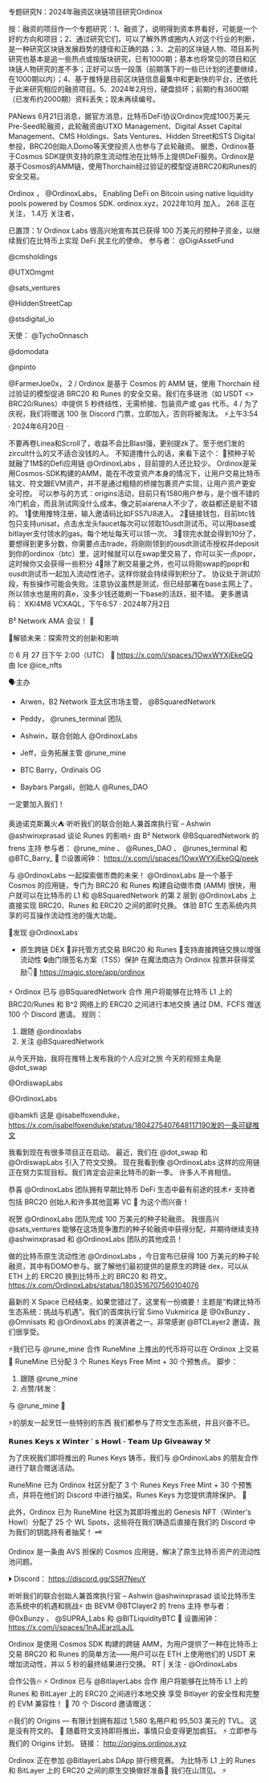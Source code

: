专题研究N：2024年融资区块链项目研究Ordinox


按：融资的项目作一个专题研究：1、融资了，说明得到资本界看好，可能是一个好的方向和项目；2、通过研究它们，可以了解外界或圈内人对这个行业的判断，是一种研究区块链发展趋势的捷径和正确的路；3、之前的区块链人物、项目系列研究也基本是追一些热点或按版块研究，已有1000期；基本也将常见的项目和区块链人物研究的差不多；正好可以告一段落（前期落下的一些已计划的还要继续，在1000期以内）；4、基于推特是目前区块链信息最集中和更新快的平台，还依托于此来研究相应的融资项目。5、2024年2月份，硬盘损坏；前期约有3600期（已发布约2000期）资料丢失；现未再续编号。

PANews 6月21日消息，据官方消息，比特币DeFi协议Ordinox完成100万美元Pre-Seed轮融资，此轮融资由UTXO Management、Digital Asset Capital Management、CMS Holdings、Sats Ventures、Hidden Street和STS Digital参投，BRC20创始人Domo等天使投资人也参与了此轮融资。
据悉，Ordinox基于Cosmos SDK提供支持的原生流动性池在比特币上提供DeFi服务。Ordinox是基于Cosmos的AMM链，使用Thorchain经过验证的模型促进BRC20和Runes的安全交易。

Ordinox
，
@OrdinoxLabs，
Enabling DeFi on Bitcoin using native liquidity pools powered by Cosmos SDK.
ordinox.xyz，2022年10月 加入，
268 正在关注，
1.4万 关注者，


已置顶：1/ Ordinox Labs 很高兴地宣布其已获得 100 万美元的预种子资金，以继续我们在比特币上实现 DeFi 民主化的使命。
参与者： 
@DigiAssetFund
 
@cmsholdings
 
@UTXOmgmt
 
@sats_ventures
 
@HiddenStreetCap
 
@stsdigital_io


天使： 
@TychoOnnasch
 
@domodata
 
@npinto
 
@FarmerJoe0x，
2 / Ordinox 是基于 Cosmos 的 AMM 链，使用 Thorchain 经过验证的模型促进 BRC20 和 Runes 的安全交易。我们在多链池（如 USDT <> BRC20/Runes）中提供 5 秒终结性，无需桥接、包装资产或 gas 代币。4 / 为了庆祝，我们将赠送 100 张 Discord 门票，立即加入，否则将被淘汰。 ⚡️上午3:54 · 2024年6月20日
·

不要再卷Linea和Scroll了，收益不会比Blast强，更别提zk了。至于他们发的zircult什么的又不适合没钱的人。
不知道撸什么的话，来看下这个：
📖预种子轮就融了1M$的Defi应用链
@OrdinoxLabs
 ，目前提的人还比较少。
Ordinox是采用Cosmos-SDK构建的AMM，能在不改变资产本身的情况下，让用户交易比特币铭文、符文跟EVM资产，并不是通过粗糙的桥接包裹资产实现，让用户资产更安全可控。
可以参与的方式：origins活动，目前只有1580用户参与，是个很不错的冷门机会，而且测试网没什么成本。像之前aiarena人不少了，收益都还是挺不错的。
1⃣使用推特注册，输入邀请码比如FS57U8进入。
2⃣链接钱包，目前btc钱包只支持unisat，点击水龙头faucet每次可以领取10usdt测试币。可以用base或bitlayer支付领水的gas。每个地址每天可以领一次。
3⃣领完水就会得到10分了，要想得到更多分数，你需要点击trade，将刚刚领到的ousdt测试币授权并deposit到你的ordinox（btc）里，这时候就可以在swap里交易了，你可以买一点popr，这时候你又会获得一些积分
4⃣除了刷交易量之外，也可以将刚swap的popr和ousdt测试币一起加入流动性池子。这样你就会持续得到积分了。
协议处于测试阶段，有些操作可能会失败。注意协议虽然是测试，但已经部署在base主网上了，所以领水也是用的真e，没多少钱还能刷一下base的活跃，挺不错。
更多邀请码：
XKI4M8
VCXAQL，下午6:57 · 2024年7月2日

B² Network AMA 会议！ 📣

🔸解锁未来：探索符文的创新和影响

⏰ 6 月 27 日下午 2:00（UTC）
🔗 https://x.com/i/spaces/1OwxWYXjEkeGQ
由 Ice 
@ice_nfts


🗣主办
- Arwen，B2 Network 亚太区市场主管， 
@BSquaredNetwork

- Peddy， 
@runes_terminal
团队
- Ashwin，联合创始人
@OrdinoxLabs

- Jeff，业务拓展主管
@rune_mine

- BTC Barry，Ordinals OG
- Baybars Pargali，创始人
@Runes_DAO


一定要加入我们！

奥迪诺克斯篝火⛺️
听听我们的联合创始人兼首席执行官 – Ashwin 
@ashwinxprasad
谈论 Runes 的影响⚡️
由 B² Network 
@BSquaredNetwork
的 frens 主持
参与者： 
@rune_mine
 、 
@Runes_DAO
 、 
@runes_terminal
和
@BTC_Barry_
 👀
⏰设置闹钟： https://x.com/i/spaces/1OwxWYXjEkeGQ/peek

与
@OrdinoxLabs
一起探索做市商的未来！
@OrdinoxLabs
是一个基于 Cosmos 的应用链，专门为 BRC20 和 Runes 构建自动做市商 (AMM)
很快，用户就可以在比特币的 L1 和
@BSquaredNetwork
的第 2 层到
@OrdinoxLabs
上直接实现 BRC20、Runes 和 ERC20 之间的即时兑换。
体验 BTC 生态系统内共享的可互操作流动性池的强大功能。

🚀发现
@OrdinoxLabs
 - 原生跨链 DEX
🌌非托管方式交易 BRC20 和 Runes
🔄支持直接跨链交换以增强流动性
🔒由门限签名方案（TSS）保护
在魔法商店为 Ordinox 投票并获得奖励👇💸
https://magic.store/app/ordinox

⚡ Ordinox 已与
@BSquaredNetwork
合作
用户将能够在比特币 L1 上的 BRC20/Runes 和 B^2 网络上的 ERC20 之间进行本地交换
通过 DM、FCFS 赠送 100 个 Discord 邀请。
规则：
1. 跟随
@ordinoxlabs
2. 关注
@BSquaredNetwork

从今天开始，我将在推特上发布我的个人应对之旅
今天的视频主角是
@dot_swap
 
@OrdiswapLabs
 
@OrdinoxLabs
 
@bamkfi
这是
@isabelfoxenduke，
https://x.com/isabelfoxenduke/status/1804275407648117190发的一条可疑推文

我看到现在有很多项目正在启动。
最近，我们在
@dot_swap
和
@OrdiswapLabs
引入了符文交换。
现在我看到像
@OrdinoxLabs
这样的应用链正在努力实现目标。我们肯定会迎来比特币的新一季。
许多人不肯相信。

恭喜
@OrdinoxLabs
团队拥有早期比特币 DeFi 生态中最有前途的技术⚡️
支持者包括 BRC20 创始人和许多其他蓝筹 VC 👀
为这个而兴奋！ 

祝贺
@OrdinoxLabs
团队完成 100 万美元的种子轮融资。
我很高兴
@sats_ventures
能够在这场竞争激烈的种子轮融资中获得分配，并期待继续支持
@ashwinxprasad
和
@OrdinoxLabs
团队的其他成员！

做的比特币原生流动性池 
@OrdinoxLabs
，今日宣布已获得 100 万美元的种子轮融资，其中有DOMO参与。据了解他们最初提供的是原生的跨链 dex，可以从 ETH 上的 ERC20 换到比特币上的 BRC20 和 符文。
https://x.com/OrdinoxLabs/status/1803516707560104076


最新的 X Space 已经结束，如果您错过了，这里有一份摘要！主题是“构建比特币生态系统：挑战与机遇”。我们的首席执行官 Simo Vukmirica 是
@0xBunzy
 、 
@Omnisats
和
@OrdinoxLabs
的演讲者之一。非常感谢
@BTCLayer2
邀请，我们很享受。


⚡️我们已与
@rune_mine
合作
RuneMine 上推出的代币将可以在 Ordinox 上交易👀
RuneMine 已分配 3 个 Runes Keys Free Mint + 30 个预售点。
脚步：
1. 跟随
@rune_mine
2. 点赞/转发：

与
@rune_mine
 👀

⚡️的朋友一起烹饪一些特别的东西 我们都参与了符文生态系统，并且兴奋不已。

𝗥𝘂𝗻𝗲𝘀 𝗞𝗲𝘆𝘀 𝘅 𝗪𝗶𝗻𝘁𝗲𝗿 ' 𝘀 𝗛𝗼𝘄𝗹 - 𝗧𝗲𝗮𝗺 𝗨𝗽 𝗚𝗶𝘃𝗲𝗮𝘄𝗮𝘆 ⚒

为了庆祝我们即将推出的 Runes Keys 铸币，我们与
@OrdinoxLabs
的朋友合作进行了联合赠送活动。

RuneMine 已为 Ordinox 社区分配了 3 个 Runes Keys Free Mint + 30 个预售点，并将在他们的 Discord 中进行抽奖。Runes Keys 为您提供清除保护。 👀

此外，Ordinox 已为 RuneMine 社区为其即将推出的 Genesis NFT（Winter's Howl）分配了 25 个 WL Spots，这些将在我们铸造后直接在我们的 Discord 中为我们的钥匙持有者抽奖！ 🗝️

Ordinox 是一条由 AVS 担保的 Cosmos 应用链，解决了原生比特币资产的流动性池问题。

⏵ Discord： https://discord.gg/SSR7NeuY

听听我们的联合创始人兼首席执行官 – Ashwin 
@ashwinxprasad
谈论比特币生态系统中的机遇和挑战⚡️
由 BEVM 
@BTClayer2
的 frens 主持
参与者： 
@0xBunzy
 、 
@SUPRA_Labs
和
@BITLiquidityBTC
 👀
设置闹钟： https://x.com/i/spaces/1nAJEarzlLaJL

Ordinox 是使用 Cosmos SDK 构建的跨链 AMM，为用户提供了一种在比特币上交易 BRC20 和 Runes 的简单方法——用户可以在 ETH 上使用他们的 USDT 来增加流动性，并以 5 秒的最终结果进行交换。
RT | 关注 - 
@OrdinoxLabs

合作公告🔥 
⚡ Ordinox 已与
@BitlayerLabs
合作
用户将能够在比特币 L1 上的 Runes 和 BitLayer 上的 ERC20 之间进行本地交换
享受 Bitlayer 的安全性和完整的 EVM 兼容性！
👀 70 个 Discord 邀请赠送：

🔥我们的 Origins — 有限计划拥有超过 1,580 名用户和 95,503 美元的 TVL。
这是没有符文的。 👀
随着符文支持即将推出，事情只会变得更加疯狂。 ⚡️
立即参与我们的 Origins 计划。
链接： http://origins.ordinox.xyz

Ordinox 正在参加
@BitlayerLabs
 DApp 排行榜竞赛。
为比特币 L1 上的 Runes 和 BitLayer 上的 ERC20 之间的原生交换做好准备👀
我们在山顶见。 ⚡️

